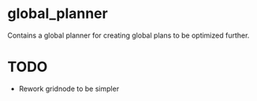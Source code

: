 # global_planner
Contains a global planner for creating global plans to be optimized further.

# TODO
- Rework gridnode to be simpler